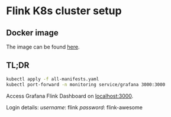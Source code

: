 # Flink K8s cluster setup


## Docker image
The image can be found
[here](https://hub.docker.com/r/wzorgdrager/flink-prometheus).


## TL;DR
```sh
kubectl apply -f all-manifests.yaml
kubectl port-forward -n monitoring service/grafana 3000:3000
```

Access Grafana Flink Dashboard on
[localhost:3000](http://localhost:3000/dashboard/db/flink-dashboard?refresh=5s&orgId=1).

Login details:
*username*: flink
*password*: flink-awesome
